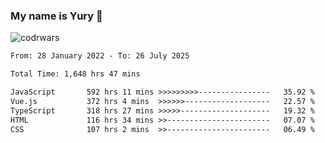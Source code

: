### My name is Yury 👋 
![codrwars](https://www.codewars.com/users/litury/badges/micro) 


<!--START_SECTION:waka-->

```txt
From: 28 January 2022 - To: 26 July 2025

Total Time: 1,648 hrs 47 mins

JavaScript       592 hrs 11 mins >>>>>>>>>----------------   35.92 %
Vue.js           372 hrs 4 mins  >>>>>>-------------------   22.57 %
TypeScript       318 hrs 27 mins >>>>>--------------------   19.32 %
HTML             116 hrs 34 mins >>-----------------------   07.07 %
CSS              107 hrs 2 mins  >>-----------------------   06.49 %
```

<!--END_SECTION:waka-->


